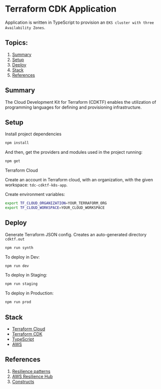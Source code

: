 # Terraform CDK Application
 Application is written in TypeScript to provision an `EKS cluster with three Availability Zones`.

## Topics:
1. [Summary](#summary)
2. [Setup](#setup)
2. [Deploy](#deploy)
3. [Stack](#stack)
4. [References](#references)

## Summary
The Cloud Development Kit for Terraform (CDKTF) enables the utilization of programming languages for defining and provisioning infrastructure.

## Setup

Install project dependencies

```bash
npm install
```

And then, get the providers and modules used in the project running:

```bash
npm get
```

Terraform Cloud

Create an account in Terraform cloud, with an organization, with the given workspace: `tdc-cdktf-k8s-app`.

Create environment variables:

```bash
export TF_CLOUD_ORGANIZATION=YOUR_TERRAFORM_ORG
export TF_CLOUD_WORKSPACE=YOUR_CLOUD_WORKSPACE
```

## Deploy

Generate Terraform JSON config. Creates an auto-generated directory `cdktf.out`
```bash
npm run synth
```

To deploy in Dev:
```bash
npm run dev
```

To deploy in Staging:
```bash
npm run staging
```

To deploy in Production:
```bash
npm run prod
```

## Stack
* [Terraform Cloud](https://app.terraform.io/)
* [Terraform CDK](https://developer.hashicorp.com/terraform/cdktf)
* [TypeScript](typescriptlang.org)
* [AWS](https://aws.amazon.com/)

## References
1. [Resilience patterns](https://aws.amazon.com/pt/blogs/architecture/understand-resiliency-patterns-and-trade-offs-to-architect-efficiently-in-the-cloud/)
2. [AWS Resilience Hub](https://aws.amazon.com/pt/blogs/architecture/building-resilient-well-architected-workloads-using-aws-resilience-hub/)
3. [Constructs](https://constructs.dev/)
